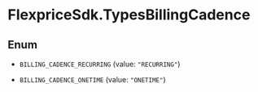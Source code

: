# FlexpriceSdk.TypesBillingCadence

## Enum


* `BILLING_CADENCE_RECURRING` (value: `"RECURRING"`)

* `BILLING_CADENCE_ONETIME` (value: `"ONETIME"`)


